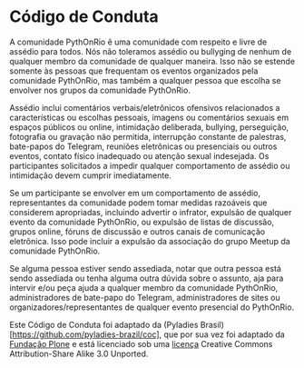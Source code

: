 # Código de Conduta

A comunidade PythOnRio ẽ uma comunidade com respeito e livre de assédio para todos. Nós não toleramos assédio ou bullyging de nenhum de qualquer membro da comunidade de qualquer maneira. Isso não se estende somente às pessoas que frequentam os eventos organizados pela comunidade PythOnRio, mas também a qualquer pessoa que escolha se envolver nos grupos da comunidade PythOnRio.

Assédio inclui comentários verbais/eletrônicos ofensivos relacionados a características ou escolhas pessoais, imagens ou comentários sexuais em espaços públicos ou online, intimidação deliberada, bullying, perseguição, fotografia ou gravação não permitida, interrupção constante de palestras, bate-papos do Telegram, reuniões eletrônicas ou presenciais ou outros eventos, contato físico inadequado ou atenção sexual indesejada. Os participantes solicitados a impedir qualquer comportamento de assédio ou intimidação devem cumprir imediatamente.

Se um participante se envolver em um comportamento de assédio, representantes da comunidade podem tomar medidas razoáveis que considerem apropriadas, incluindo advertir o infrator, expulsão de qualquer evento da comunidade PythOnRio, ou expulsão de listas de discussão, grupos online, fóruns de discussão e outros canais de comunicação eletrônica. Isso pode incluir a expulsão da associação do grupo Meetup da comunidade PythOnRio.

Se alguma pessoa estiver sendo assediada, notar que outra pessoa está sendo assediada ou tenha alguma outra dúvida sobre o assunto, aja para intervir e/ou peça ajuda a qualquer membro da comunidade PythOnRio, administradores de bate-papo do Telegram, administradores de sites ou organizadores/representantes de qualquer evento presencial do PythOnRio.

Este Código de Conduta foi adaptado da (Pyladies Brasil)[https://github.com/pyladies-brazil/coc], que por sua vez foi adaptado da [Fundação Plone](http://plone.org/foundation/materials/foundation-resolutions/code-of-conduct) e está licenciado sob uma [licença](https://creativecommons.org/licenses/by-sa/3.0/) Creative Commons Attribution-Share Alike 3.0 Unported.
